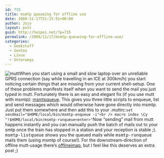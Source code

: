 ```yaml
---
id: 715
title: msmtp queueing for offline use
date: 2009-11-17T21:15:51+00:00
author: Jojo
layout: post
guid: http://heipei.net/?p=715
permalink: /2009/11/17/msmtp-queueing-for-offline-use/
categories:
  - Geekstuff
  - Gentoo
  - Linux
  - Unterwegs
---
```

<img data-echo="https://heipei.net/weblog/mutt-icon.png" alt="mutt" class="alignleft" />When you start using a small and slow laptop over an unreliable GPRS connection (say while travelling in an ICE at 300km/h) you start noticing certain things that are missing from your current shell-setup. One of these problems manifests itself when you want to send the mail you just typed in mutt. Fortunately there is an easy and elegant fix (if you use mutt with msmtp): [msmtpqueue](http://sourceforge.net/projects/msmtp/files/msmtpqueue/). This gives you three little scripts to enqueue, list and send messages which would otherwise have gone directly into msmtp. Just put them somewhere and then add this to your .muttrc:`set sendmail="$HOME/local/bin/msmtp-enqueue -i"<br />
macro index \Cy "!$HOME/local/bin/msmtp-runqueue<enter>"`Now &#8220;sending&#8221; mail from mutt happens instantly and you can manually push the batch of mails out to your smtp once the train has stopped in a station and your reception is stable ;). <tt>msmtp-listqueue</tt> shows you the queued mails while <tt>msmtp-runqueue</tt> mails them (using msmtp of course!). For the downstream-direction of offline mutt-usage there&#8217;s [offlineimap](http://software.complete.org/software/wiki/offlineimap/), but I feel like this deserves an extra post ;)
